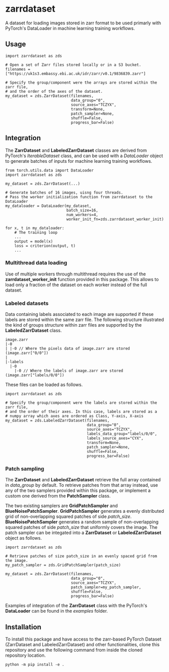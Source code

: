 # zarrdataset
A dataset for loading images stored in zarr format to be used primarly with PyTorch's DataLoader in machine learning training workflows.

## Usage
```
import zarrdataset as zds

# Open a set of Zarr files stored locally or in a S3 bucket.
filenames = ["https://uk1s3.embassy.ebi.ac.uk/idr/zarr/v0.1/9836839.zarr"]

# Specify the group/component were the arrays are stored within the zarr file,
# and the order of the axes of the dataset.
my_dataset = zds.ZarrDataset(filenames,
                             data_group="0",
                             source_axes="TCZYX",
                             transform=None,
                             patch_sampler=None,
                             shuffle=False,
                             progress_bar=False)
```

## Integration
The **ZarrDataset** and **LabeledZarrDataset** classes are derived from PyTorch's _IterableDataset_ class, and can be used with a _DataLoader_ object to generate batches of inputs for machine learning training workflows.

```
from torch.utils.data import DataLoader
import zarrdataset as zds

my_dataset = zds.ZarrDataset(...)

# Generate batches of 16 images, uisng four threads.
# Pass the worker initialization function from zarrdataset to the DataLoader
my_dataloader = DataLoader(my_dataset,
                           batch_size=16,
                           num_workers=4,
                           worker_init_fn=zds.zarrdataset_worker_init)

for x, t in my_dataloader:
    # The training loop
    ...
    output = model(x)
    loss = criterion(output, t)
    ...
```
### Multithread data loading
Use of multiple workers through multithread requires the use of the **zarrdataset_worker_init** function provided in this package.
This allows to load only a fraction of the dataset on each worker instead of the full dataset.

### Labeled datasets
Data containing labels associated to each image are supported if these labels are stored within the same zarr file.
The following structure illustrated the kind of groups structure within zarr files are supported by the  **LabeledZarrDataset** class.
```
image.zarr
|-0
| |-0 // Where the pixels data of image.zarr are stored (image.zarr["0/0"])
|
|-labels
  |-0
    |-0 // Where the labels of image.zarr are stored (image.zarr["labels/0/0"])
```

These files can be loaded as follows.
```
import zarrdataset as zds

# Specify the group/component were the labels are stored within the zarr file,
# and the order of their axes. In this case, labels are stored as a
# numpy array which axes are ordered as Class, Y-axis, X-axis
my_dataset = zds.LabeledZarrDataset(filenames,
                                    data_group="0",
                                    source_axes="TCZYX",
                                    labels_data_group="labels/0/0",
                                    labels_source_axes="CYX",
                                    transform=None,
                                    patch_sampler=None,
                                    shuffle=False,
                                    progress_bar=False)
```

### Patch sampling
The **ZarrDataset** and **LabeledZarrDataset** retrieve the full array contained in *data_group* by default.
To retrieve patches from that array instead, use any of the two samplers provided within this package, or implement a custom one derived from the **PatchSampler** class.

The two existing samplers are **GridPatchSampler** and **BlueNoisePatchSampler**.
**GridPatchSampler** generates a evenly distributed grid of non-overlapping squared patches of side *patch_size*. **BlueNoisePatchSampler** generates a random sample of non-overlapping squared patches of side *patch_size* that uniformly covers the image.
The patch sampler can be integated into a **ZarrDataset** or **LabeledZarrDataset** object as follows.
```
import zarrdataset as zds

# Retrieve patches of size patch_size in an evenly spaced grid from the image.
my_patch_sampler = zds.GridPatchSampler(patch_size)

my_dataset = zds.ZarrDataset(filenames,
                             data_group="0",
                             source_axes="TCZYX",
                             patch_sampler=my_patch_sampler,
                             shuffle=False,
                             progress_bar=False)
```

Examples of integration of the **ZarrDataset** class with the PyTorch's **DataLoader** can be found in the _examples_ folder.

## Installation
To install this package and have access to the zarr-based PyTorch Dataset (ZarrDataset and LabeledZarrDataset) and other functionalities, clone this repository and use the following command from inside the cloned repository location.
```
python -m pip install -e .
```
